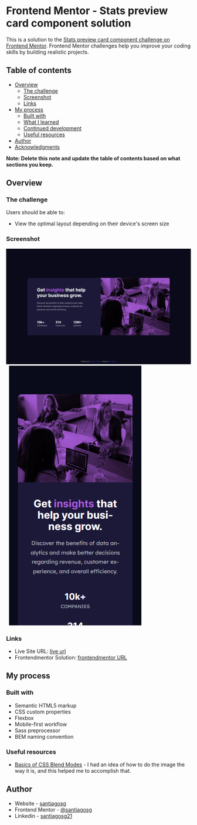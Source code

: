 # Frontend Mentor - Stats preview card component solution

This is a solution to the [Stats preview card component challenge on Frontend Mentor](https://www.frontendmentor.io/challenges/stats-preview-card-component-8JqbgoU62). Frontend Mentor challenges help you improve your coding skills by building realistic projects. 

## Table of contents

- [Overview](#overview)
  - [The challenge](#the-challenge)
  - [Screenshot](#screenshot)
  - [Links](#links)
- [My process](#my-process)
  - [Built with](#built-with)
  - [What I learned](#what-i-learned)
  - [Continued development](#continued-development)
  - [Useful resources](#useful-resources)
- [Author](#author)
- [Acknowledgments](#acknowledgments)

**Note: Delete this note and update the table of contents based on what sections you keep.**

## Overview

### The challenge

Users should be able to:

- View the optimal layout depending on their device's screen size

### Screenshot

![](./images/solution-card-w1440.jpg)
![](./images/solution-card-w375.jpg)

### Links

- Live Site URL: [live url](https://santiagosg.github.io/Frontend-mentor-solutions-newbie/stats-preview-card-component/)
- Frontendmentor Solution: [frontendmentor URL](https://www.frontendmentor.io/solutions/stats-preview-card-component-with-sass-and-bem-cUubG0vCB)

## My process

### Built with

- Semantic HTML5 markup
- CSS custom properties
- Flexbox
- Mobile-first workflow
- Sass preprocessor
- BEM naming convention

### Useful resources

- [Basics of CSS Blend Modes](https://css-tricks.com/basics-css-blend-modes/) - I had an idea of how to do the image the way it is, and this helped me to accomplish that.

## Author

- Website - [santiagosg](https://santiagosg.github.io/)
- Frontend Mentor - [@santiagosg](https://www.frontendmentor.io/profile/santiagosg)
- Linkedin - [santiagosg21](https://www.linkedin.com/in/santiagosg21/)